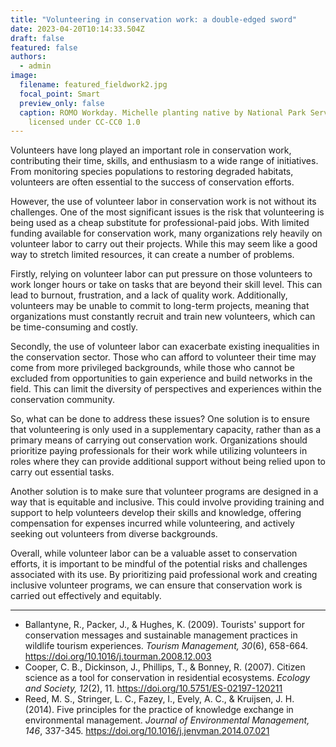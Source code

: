 ```yaml
---
title: "Volunteering in conservation work: a double-edged sword"
date: 2023-04-20T10:14:33.504Z
draft: false
featured: false
authors:
  - admin
image:
  filename: featured_fieldwork2.jpg
  focal_point: Smart
  preview_only: false
  caption: ROMO Workday. Michelle planting native by National Park Service is
    licensed under CC-CC0 1.0
---
```

<!--StartFragment-->

Volunteers have long played an important role in conservation work, contributing their time, skills, and enthusiasm to a wide range of initiatives. From monitoring species populations to restoring degraded habitats, volunteers are often essential to the success of conservation efforts.

<!--EndFragment-->

<!--StartFragment-->

<!-- wp:paragraph -->

However, the use of volunteer labor in conservation work is not without its challenges. One of the most significant issues is the risk that volunteering is being used as a cheap substitute for professional-paid jobs. With limited funding available for conservation work, many organizations rely heavily on volunteer labor to carry out their projects. While this may seem like a good way to stretch limited resources, it can create a number of problems.

<!-- /wp:paragraph -->

<!-- wp:paragraph -->

Firstly, relying on volunteer labor can put pressure on those volunteers to work longer hours or take on tasks that are beyond their skill level. This can lead to burnout, frustration, and a lack of quality work. Additionally, volunteers may be unable to commit to long-term projects, meaning that organizations must constantly recruit and train new volunteers, which can be time-consuming and costly.

<!-- /wp:paragraph -->



<!-- wp:paragraph -->

Secondly, the use of volunteer labor can exacerbate existing inequalities in the conservation sector. Those who can afford to volunteer their time may come from more privileged backgrounds, while those who cannot be excluded from opportunities to gain experience and build networks in the field. This can limit the diversity of perspectives and experiences within the conservation community.

<!-- /wp:paragraph -->

<!-- wp:paragraph -->

So, what can be done to address these issues? One solution is to ensure that volunteering is only used in a supplementary capacity, rather than as a primary means of carrying out conservation work. Organizations should prioritize paying professionals for their work while utilizing volunteers in roles where they can provide additional support without being relied upon to carry out essential tasks.

<!-- /wp:paragraph -->

<!-- wp:paragraph -->

Another solution is to make sure that volunteer programs are designed in a way that is equitable and inclusive. This could involve providing training and support to help volunteers develop their skills and knowledge, offering compensation for expenses incurred while volunteering, and actively seeking out volunteers from diverse backgrounds.

<!-- /wp:paragraph -->

<!-- wp:paragraph -->

Overall, while volunteer labor can be a valuable asset to conservation efforts, it is important to be mindful of the potential risks and challenges associated with its use. By prioritizing paid professional work and creating inclusive volunteer programs, we can ensure that conservation work is carried out effectively and equitably.

<!-- /wp:paragraph -->

<!--EndFragment-->

<!--StartFragment-->

<!-- wp:separator -->

- - -

<!-- /wp:separator -->

<!--EndFragment-->

<!--StartFragment-->

<!-- wp:list -->

* Ballantyne, R., Packer, J., & Hughes, K. (2009). Tourists' support for conservation messages and sustainable management practices in wildlife tourism experiences. *Tourism Management, 30*(6), 658-664. https://doi.org/10.1016/j.tourman.2008.12.003
* Cooper, C. B., Dickinson, J., Phillips, T., & Bonney, R. (2007). Citizen science as a tool for conservation in residential ecosystems. *Ecology and Society, 12*(2), 11. https://doi.org/10.5751/ES-02197-120211
* Reed, M. S., Stringer, L. C., Fazey, I., Evely, A. C., & Kruijsen, J. H. (2014). Five principles for the practice of knowledge exchange in environmental management. *Journal of Environmental Management, 146*, 337-345. https://doi.org/10.1016/j.jenvman.2014.07.021

<!-- /wp:list -->

<!--EndFragment-->